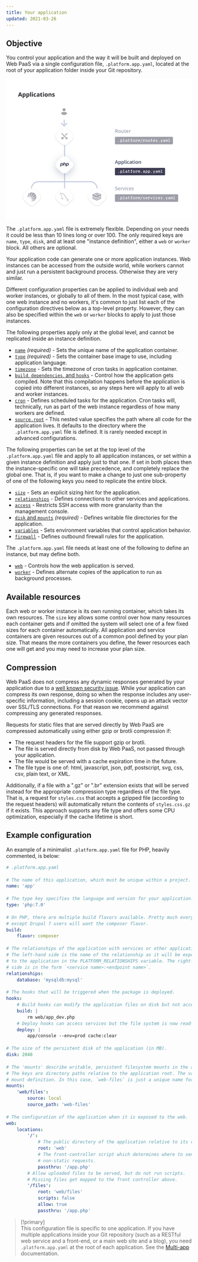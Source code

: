 ```yaml
---
title: Your application
updated: 2021-03-26
---
```


## Objective  

You control your application and the way it will be built and deployed on Web PaaS via a single configuration file, `.platform.app.yaml`, located at the root of your application folder inside your Git repository.

![Applications](images/applications.png "0.50")

The `.platform.app.yaml` file is extremely flexible.  Depending on your needs it could be less than 10 lines long or over 100.  The only required keys are `name`, `type`, `disk`, and at least one "instance definition", either a `web` or `worker` block.  All others are optional.

Your application code can generate one or more application instances. Web instances can be accessed from the outside world, while workers cannot and just run a persistent background process. Otherwise they are very similar.

Different configuration properties can be applied to individual web and worker instances, or globally to all of them.  In the most typical case, with one web instance and no workers, it's common to just list each of the configuration directives below as a top-level property.  However, they can also be specified within the `web` or `worker` blocks to apply to just those instances.

The following properties apply only at the global level, and cannot be replicated inside an instance definition.

* [`name`](/pages/web_cloud/web_paas_powered_by_platform_sh/configuration/configuration-app/name) *(required)* - Sets the unique name of the application container.
* [`type`](/pages/web_cloud/web_paas_powered_by_platform_sh/configuration/configuration-app/type) *(required)* - Sets the container base image to use, including application language.
* [`timezone`](/pages/web_cloud/web_paas_powered_by_platform_sh/configuration/configuration-app/timezone) - Sets the timezone of cron tasks in application container.
* [`build`, `dependencies`, and `hooks`](/pages/web_cloud/web_paas_powered_by_platform_sh/configuration/configuration-app/build) - Control how the application gets compiled.  Note that this compilation happens before the application is copied into different instances, so any steps here will apply to all web and worker instances.
* [`cron`](/pages/web_cloud/web_paas_powered_by_platform_sh/configuration/configuration-app/cron) - Defines scheduled tasks for the application.  Cron tasks will, technically, run as part of the web instance regardless of how many workers are defined.
* [`source.root`](/pages/web_cloud/web_paas_powered_by_platform_sh/configuration/configuration-app/multi-app) - This nested value specifies the path where all code for the application lives.  It defaults to the directory where the `.platform.app.yaml` file is defined.  It is rarely needed except in advanced configurations.

The following properties can be set at the top level of the `.platform.app.yaml` file and apply to all application instances, or set within a given instance definition and apply just to that one.  If set in both places then the instance-specific one will take precedence, and completely replace the global one.  That is, if you want to make a change to just one sub-property of one of the following keys you need to replicate the entire block.

* [`size`](/pages/web_cloud/web_paas_powered_by_platform_sh/configuration/configuration-app/size) - Sets an explicit sizing hint for the application.
* [`relationships`](/pages/web_cloud/web_paas_powered_by_platform_sh/configuration/configuration-app/relationships) - Defines connections to other services and applications.
* [`access`](/pages/web_cloud/web_paas_powered_by_platform_sh/configuration/configuration-app/access) - Restricts SSH access with more granularity than the management console.
* [`disk` and `mounts`](/pages/web_cloud/web_paas_powered_by_platform_sh/configuration/configuration-app/storage) *(required)* - Defines writable file directories for the application.
* [`variables`](/pages/web_cloud/web_paas_powered_by_platform_sh/configuration/configuration-app/variables) - Sets environment variables that control application behavior.
* [`firewall`](/pages/web_cloud/web_paas_powered_by_platform_sh/configuration/configuration-app/firewall) - Defines outbound firewall rules for the application.

The `.platform.app.yaml` file needs at least one of the following to define an instance, but may define both.

* [`web`](/pages/web_cloud/web_paas_powered_by_platform_sh/configuration/configuration-app/web) - Controls how the web application is served.
* [`worker`](/pages/web_cloud/web_paas_powered_by_platform_sh/configuration/configuration-app/workers) - Defines alternate copies of the application to run as background processes.

## Available resources

Each web or worker instance is its own running container, which takes its own resources.  The `size` key allows some control over how many resources each container gets and if omitted the system will select one of a few fixed sizes for each container automatically.  All application and service containers are given resources out of a common pool defined by your plan size.  That means the more containers you define, the fewer resources each one will get and you may need to increase your plan size.

## Compression

Web PaaS does not compress any dynamic responses generated by your application due to a [well known security issue](https://en.wikipedia.org/wiki/BREACH_%28security_exploit%29).  While your application can compress its own response, doing so when the response includes any user-specific information, including a session cookie, opens up an attack vector over SSL/TLS connections.  For that reason we recommend against compressing any generated responses.

Requests for static files that are served directly by Web PaaS are compressed automatically using either gzip or brotli compression if:

* The request headers for the file support gzip or brotli.
* The file is served directly from disk by Web PaaS, not passed through your application.
* The file would be served with a cache expiration time in the future.
* The file type is one of: html, javascript, json, pdf, postscript, svg, css, csv, plain text, or XML.

Additionally, if a file with a ".gz" or ".br" extension exists that will be served instead for the appropriate compression type regardless of the file type.  That is, a request for `styles.css` that accepts a gzipped file (according to the request headers) will automatically return the contents of `styles.css.gz` if it exists.  This approach supports any file type and offers some CPU optimization, especially if the cache lifetime is short.

## Example configuration

An example of a minimalist `.platform.app.yaml` file for PHP, heavily commented, is below:

```yaml
# .platform.app.yaml

# The name of this application, which must be unique within a project.
name: 'app'

# The type key specifies the language and version for your application.
type: 'php:7.0'

# On PHP, there are multiple build flavors available. Pretty much everyone
# except Drupal 7 users will want the composer flavor.
build:
    flavor: composer

# The relationships of the application with services or other applications.
# The left-hand side is the name of the relationship as it will be exposed
# to the application in the PLATFORM_RELATIONSHIPS variable. The right-hand
# side is in the form `<service name>:<endpoint name>`.
relationships:
    database: 'mysqldb:mysql'

# The hooks that will be triggered when the package is deployed.
hooks:
    # Build hooks can modify the application files on disk but not access any services like databases.
    build: |
        rm web/app_dev.php
    # Deploy hooks can access services but the file system is now read-only.
    deploy: |
        app/console --env=prod cache:clear

# The size of the persistent disk of the application (in MB).
disk: 2048

# The 'mounts' describe writable, persistent filesystem mounts in the application.
# The keys are directory paths relative to the application root. The values are a
# mount definition. In this case, `web-files` is just a unique name for the mount.
mounts:
    'web/files':
        source: local
        source_path: 'web-files'

# The configuration of the application when it is exposed to the web.
web:
    locations:
        '/':
            # The public directory of the application relative to its root.
            root: 'web'
            # The front-controller script which determines where to send
            # non-static requests.
            passthru: '/app.php'
        # Allow uploaded files to be served, but do not run scripts.
        # Missing files get mapped to the front controller above.
        '/files':
            root: 'web/files'
            scripts: false
            allow: true
            passthru: '/app.php'
```

> [!primary]  
> This configuration file is specific to one application. If you have multiple applications inside your Git repository (such as a RESTful web service and a front-end, or a main web site and a blog), you need `.platform.app.yaml` at the root of each application. See the [Multi-app](/pages/web_cloud/web_paas_powered_by_platform_sh/configuration/configuration-app/multi-app) documentation.
> 

